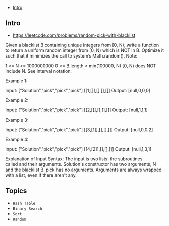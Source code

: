 - [Intro](#intro)

## Intro

- https://leetcode.com/problems/random-pick-with-blacklist

Given a blacklist B containing unique integers from [0, N), write a function to return a uniform random integer from [0, N) which is NOT in B.
Optimize it such that it minimizes the call to system’s Math.random().
Note:

1 <= N <= 1000000000
0 <= B.length < min(100000, N)
[0, N) does NOT include N. See interval notation.

Example 1:

Input: 
["Solution","pick","pick","pick"]
[[1,[]],[],[],[]]
Output: [null,0,0,0]

Example 2:

Input: 
["Solution","pick","pick","pick"]
[[2,[]],[],[],[]]
Output: [null,1,1,1]

Example 3:

Input: 
["Solution","pick","pick","pick"]
[[3,[1]],[],[],[]]
Output: [null,0,0,2]

Example 4:

Input: 
["Solution","pick","pick","pick"]
[[4,[2]],[],[],[]]
Output: [null,1,3,1]

Explanation of Input Syntax:
The input is two lists: the subroutines called and their arguments. Solution's constructor has two arguments, N and the blacklist B. pick has no arguments. Arguments are always wrapped with a list, even if there aren't any.


## Topics

- `Hash Table`
- `Binary Search`
- `Sort`
- `Random`


